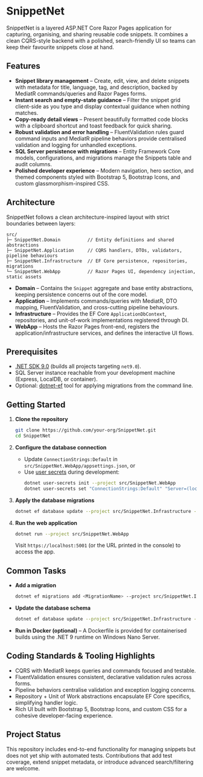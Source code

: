 # SnippetNet

SnippetNet is a layered ASP.NET Core Razor Pages application for capturing, organising, and sharing reusable code snippets. It combines a clean CQRS-style backend with a polished, search-friendly UI so teams can keep their favourite snippets close at hand.

## Features

- **Snippet library management** – Create, edit, view, and delete snippets with metadata for title, language, tag, and description, backed by MediatR commands/queries and Razor Pages forms.
- **Instant search and empty-state guidance** – Filter the snippet grid client-side as you type and display contextual guidance when nothing matches.
- **Copy-ready detail views** – Present beautifully formatted code blocks with a clipboard shortcut and toast feedback for quick sharing.
- **Robust validation and error handling** – FluentValidation rules guard command inputs and MediatR pipeline behaviors provide centralised validation and logging for unhandled exceptions.
- **SQL Server persistence with migrations** – Entity Framework Core models, configurations, and migrations manage the Snippets table and audit columns.
- **Polished developer experience** – Modern navigation, hero section, and themed components styled with Bootstrap 5, Bootstrap Icons, and custom glassmorphism-inspired CSS.

## Architecture

SnippetNet follows a clean architecture-inspired layout with strict boundaries between layers:

```
src/
├─ SnippetNet.Domain          // Entity definitions and shared abstractions
├─ SnippetNet.Application     // CQRS handlers, DTOs, validators, pipeline behaviours
├─ SnippetNet.Infrastructure  // EF Core persistence, repositories, migrations
└─ SnippetNet.WebApp          // Razor Pages UI, dependency injection, static assets
```

- **Domain** – Contains the `Snippet` aggregate and base entity abstractions, keeping persistence concerns out of the core model.
- **Application** – Implements commands/queries with MediatR, DTO mapping, FluentValidation, and cross-cutting pipeline behaviours.
- **Infrastructure** – Provides the EF Core `ApplicationDbContext`, repositories, and unit-of-work implementations registered through DI.
- **WebApp** – Hosts the Razor Pages front-end, registers the application/infrastructure services, and defines the interactive UI flows.

## Prerequisites

- [.NET SDK 9.0](https://dotnet.microsoft.com/download) (builds all projects targeting `net9.0`).
- SQL Server instance reachable from your development machine (Express, LocalDB, or container).
- Optional: [dotnet-ef](https://learn.microsoft.com/ef/core/cli/dotnet) tool for applying migrations from the command line.

## Getting Started

1. **Clone the repository**
   ```bash
   git clone https://github.com/your-org/SnippetNet.git
   cd SnippetNet
   ```

2. **Configure the database connection**
   - Update `ConnectionStrings:Default` in `src/SnippetNet.WebApp/appsettings.json`, or
   - Use [user secrets](https://learn.microsoft.com/aspnet/core/security/app-secrets) during development:
     ```bash
     dotnet user-secrets init --project src/SnippetNet.WebApp
     dotnet user-secrets set "ConnectionStrings:Default" "Server=(localdb)\\MSSQLLocalDB;Database=SnippetNet;Trusted_Connection=True;TrustServerCertificate=True"
     ```

3. **Apply the database migrations**
   ```bash
   dotnet ef database update --project src/SnippetNet.Infrastructure --startup-project src/SnippetNet.WebApp
   ```

4. **Run the web application**
   ```bash
   dotnet run --project src/SnippetNet.WebApp
   ```
   Visit `https://localhost:5001` (or the URL printed in the console) to access the app.

## Common Tasks

- **Add a migration**
  ```bash
  dotnet ef migrations add <MigrationName> --project src/SnippetNet.Infrastructure --startup-project src/SnippetNet.WebApp
  ```

- **Update the database schema**
  ```bash
  dotnet ef database update --project src/SnippetNet.Infrastructure --startup-project src/SnippetNet.WebApp
  ```

- **Run in Docker (optional)** – A Dockerfile is provided for containerised builds using the .NET 9 runtime on Windows Nano Server.

## Coding Standards & Tooling Highlights

- CQRS with MediatR keeps queries and commands focused and testable.
- FluentValidation ensures consistent, declarative validation rules across forms.
- Pipeline behaviors centralise validation and exception logging concerns.
- Repository + Unit of Work abstractions encapsulate EF Core specifics, simplifying handler logic.
- Rich UI built with Bootstrap 5, Bootstrap Icons, and custom CSS for a cohesive developer-facing experience.

## Project Status

This repository includes end-to-end functionality for managing snippets but does not yet ship with automated tests. Contributions that add test coverage, extend snippet metadata, or introduce advanced search/filtering are welcome.
